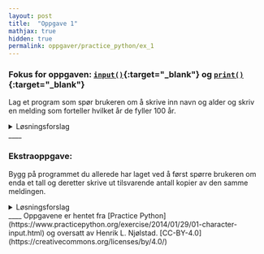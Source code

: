 ```yaml
---
layout: post
title:  "Oppgave 1"
mathjax: true
hidden: true
permalink: oppgaver/practice_python/ex_1
---
```


### Fokus for oppgaven: [``input()``](https://www.w3schools.com/python/ref_func_input.asp){:target="_blank"}  og [``print()``](https://www.w3schools.com/python/ref_func_print.asp){:target="_blank"}
Lag et program som spør brukeren om å skrive inn navn og alder og skriv en melding som forteller hvilket år de fyller 100 år.


<details>
<summary>Løsningsforslag</summary>
<p>
{% highlight python linenos %}
{% include vis_kode/PP/Ex_1a.py %}
{% endhighlight %}
</p>

</details>
____

### Ekstraoppgave: 
Bygg på programmet du allerede har laget ved å først spørre brukeren om enda et tall og deretter skrive ut tilsvarende antall kopier av den samme meldingen.
<details>
<summary>Løsningsforslag </summary>
<p>
{% highlight python linenos %}
{% include vis_kode/PP/Ex_1b.py %}
{% endhighlight %}
</p>

</details>
____
Oppgavene er hentet fra [Practice Python](https://www.practicepython.org/exercise/2014/01/29/01-character-input.html) og oversatt av Henrik L. Njølstad. [CC-BY-4.0](https://creativecommons.org/licenses/by/4.0/)